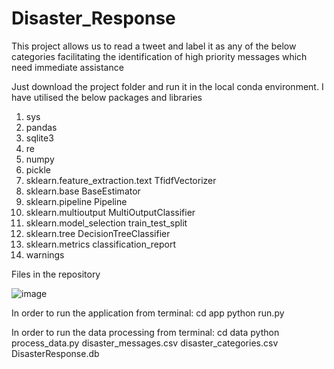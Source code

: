# Disaster_Response

This project allows us to read a tweet and label it as any of the below categories facilitating the identification of high priority messages which need immediate assistance

Just download the project folder and run it in the local conda environment. 
I have utilised the below packages and libraries

1. sys
2. pandas
3. sqlite3
4. re 
5. numpy
6. pickle
7. sklearn.feature_extraction.text TfidfVectorizer
8. sklearn.base BaseEstimator
9. sklearn.pipeline Pipeline
10. sklearn.multioutput MultiOutputClassifier
11. sklearn.model_selection train_test_split
12. sklearn.tree DecisionTreeClassifier
13. sklearn.metrics classification_report
14. warnings

Files in the repository

![image](https://user-images.githubusercontent.com/117662647/211130962-e9575423-375a-4546-8eaa-97a711afc6aa.png)

In order to run the application from terminal: 
cd app
python run.py

In order to run the data processing from terminal:
cd data
python process_data.py disaster_messages.csv disaster_categories.csv DisasterResponse.db

